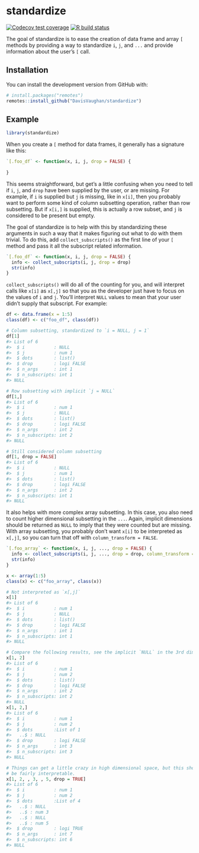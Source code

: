 
<!-- README.md is generated from README.Rmd. Please edit that file -->

# standardize

<!-- badges: start -->

[![Codecov test
coverage](https://codecov.io/gh/DavisVaughan/standardize/branch/master/graph/badge.svg)](https://codecov.io/gh/DavisVaughan/standardize?branch=master)
[![R build
status](https://github.com/DavisVaughan/standardize/workflows/R-CMD-check/badge.svg)](https://github.com/DavisVaughan/standardize/actions)
<!-- badges: end -->

The goal of standardize is to ease the creation of data frame and array
`[` methods by providing a way to standardize `i`, `j`, and `...` and
provide information about the user’s `[` call.

## Installation

You can install the development version from GitHub with:

``` r
# install.packages("remotes")
remotes::install_github("DavisVaughan/standardize")
```

## Example

``` r
library(standardize)
```

When you create a `[` method for data frames, it generally has a
signature like this:

``` r
`[.foo_df` <- function(x, i, j, drop = FALSE) {
  
}
```

This seems straightforward, but get’s a little confusing when you need
to tell if `i`, `j`, and `drop` have been supplied by the user, or are
missing. For example, if `i` is supplied but `j` is missing, like in
`x[i]`, then you probably want to perform some kind of column subsetting
operation, rather than row subsetting. But if `x[i,]` is supplied, this
is actually a row subset, and `j` is considered to be present but empty.

The goal of standardize is to help with this by standardizing these
arguments in such a way that it makes figuring out what to do with them
trivial. To do this, add `collect_subscripts()` as the first line of
your `[` method and pass it all the subscript related information.

``` r
`[.foo_df` <- function(x, i, j, drop = FALSE) {
  info <- collect_subscripts(i, j, drop = drop)
  str(info)
}
```

`collect_subscripts()` will do all of the counting for you, and will
interpret calls like `x[i]` as `x[,j]` so that you as the developer just
have to focus on the values of `i` and `j`. You’ll interpret `NULL`
values to mean that your user didn’t supply that subscript. For example:

``` r
df <- data.frame(x = 1:5)
class(df) <- c("foo_df", class(df))

# Column subsetting, standardized to `i = NULL, j = 1`
df[1]
#> List of 6
#>  $ i           : NULL
#>  $ j           : num 1
#>  $ dots        : list()
#>  $ drop        : logi FALSE
#>  $ n_args      : int 1
#>  $ n_subscripts: int 1
#> NULL

# Row subsetting with implicit `j = NULL`
df[1,]
#> List of 6
#>  $ i           : num 1
#>  $ j           : NULL
#>  $ dots        : list()
#>  $ drop        : logi FALSE
#>  $ n_args      : int 2
#>  $ n_subscripts: int 2
#> NULL

# Still considered column subsetting
df[1, drop = FALSE]
#> List of 6
#>  $ i           : NULL
#>  $ j           : num 1
#>  $ dots        : list()
#>  $ drop        : logi FALSE
#>  $ n_args      : int 2
#>  $ n_subscripts: int 1
#> NULL
```

It also helps with more complex array subsetting. In this case, you also
need to count higher dimensional subsetting in the `...`. Again,
implicit dimensions should be returned as `NULL` to imply that they were
counted but are missing. With array subsetting, you probably don’t want
`x[i]` to be interpreted as `x[,j]`, so you can turn that off with
`column_transform = FALSE`.

``` r
`[.foo_array` <- function(x, i, j, ..., drop = FALSE) {
  info <- collect_subscripts(i, j, ..., drop = drop, column_transform = FALSE)
  str(info)
}
```

``` r
x <- array(1:5)
class(x) <- c("foo_array", class(x))

# Not interpreted as `x[,j]`
x[1]
#> List of 6
#>  $ i           : num 1
#>  $ j           : NULL
#>  $ dots        : list()
#>  $ drop        : logi FALSE
#>  $ n_args      : int 1
#>  $ n_subscripts: int 1
#> NULL

# Compare the following results, see the implicit `NULL` in the 3rd dimension?
x[1, 2]
#> List of 6
#>  $ i           : num 1
#>  $ j           : num 2
#>  $ dots        : list()
#>  $ drop        : logi FALSE
#>  $ n_args      : int 2
#>  $ n_subscripts: int 2
#> NULL
x[1, 2,]
#> List of 6
#>  $ i           : num 1
#>  $ j           : num 2
#>  $ dots        :List of 1
#>   ..$ : NULL
#>  $ drop        : logi FALSE
#>  $ n_args      : int 3
#>  $ n_subscripts: int 3
#> NULL

# Things can get a little crazy in high dimensional space, but this should
# be fairly interpretable.
x[1, 2, , 3, , 5, drop = TRUE]
#> List of 6
#>  $ i           : num 1
#>  $ j           : num 2
#>  $ dots        :List of 4
#>   ..$ : NULL
#>   ..$ : num 3
#>   ..$ : NULL
#>   ..$ : num 5
#>  $ drop        : logi TRUE
#>  $ n_args      : int 7
#>  $ n_subscripts: int 6
#> NULL
```

